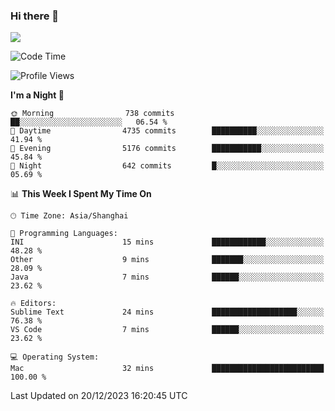 ### Hi there 👋

<!--
**JJAYCHEN1e/jjaychen1e** is a ✨ _special_ ✨ repository because its `README.md` (this file) appears on your GitHub profile.

Here are some ideas to get you started:

- 🔭 I’m currently working on ...
- 🌱 I’m currently learning ...
- 👯 I’m looking to collaborate on ...
- 🤔 I’m looking for help with ...
- 💬 Ask me about ...
- 📫 How to reach me: ...
- 😄 Pronouns: ...
- ⚡ Fun fact: ...
-->

[![](https://github-readme-stats.vercel.app/api?username=jjaychen1e&show_icons=true)](https://github.com/jjaychen1e/github-readme-stats?count_private=true)

<!--START_SECTION:waka-->
![Code Time](http://img.shields.io/badge/Code%20Time-892%20hrs%202%20mins-blue)

![Profile Views](http://img.shields.io/badge/Profile%20Views-62-blue)

**I'm a Night 🦉** 

```text
🌞 Morning                738 commits         ██░░░░░░░░░░░░░░░░░░░░░░░   06.54 % 
🌆 Daytime                4735 commits        ██████████░░░░░░░░░░░░░░░   41.94 % 
🌃 Evening                5176 commits        ███████████░░░░░░░░░░░░░░   45.84 % 
🌙 Night                  642 commits         █░░░░░░░░░░░░░░░░░░░░░░░░   05.69 % 
```


📊 **This Week I Spent My Time On** 

```text
🕑︎ Time Zone: Asia/Shanghai

💬 Programming Languages: 
INI                      15 mins             ████████████░░░░░░░░░░░░░   48.28 % 
Other                    9 mins              ███████░░░░░░░░░░░░░░░░░░   28.09 % 
Java                     7 mins              ██████░░░░░░░░░░░░░░░░░░░   23.62 % 

🔥 Editors: 
Sublime Text             24 mins             ███████████████████░░░░░░   76.38 % 
VS Code                  7 mins              ██████░░░░░░░░░░░░░░░░░░░   23.62 % 

💻 Operating System: 
Mac                      32 mins             █████████████████████████   100.00 % 
```


 Last Updated on 20/12/2023 16:20:45 UTC
<!--END_SECTION:waka-->
